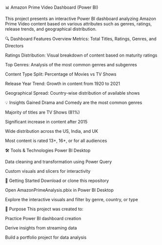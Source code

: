 📊 Amazon Prime Video Dashboard (Power BI)

This project presents an interactive Power BI dashboard analyzing Amazon Prime Video content based on various attributes such as genres, ratings, release trends, and geographical distribution.

🔍 Dashboard Features
Overview Metrics: Total Titles, Ratings, Genres, and Directors

Ratings Distribution: Visual breakdown of content based on maturity ratings

Top Genres: Analysis of the most common genres and subgenres

Content Type Split: Percentage of Movies vs TV Shows

Release Year Trend: Growth in content from 1920 to 2021

Geographical Spread: Country-wise distribution of available shows

💡 Insights Gained
Drama and Comedy are the most common genres

Majority of titles are TV Shows (81%)

Significant increase in content after 2015

Wide distribution across the US, India, and UK

Most content is rated 13+, 16+, or for all audiences

🛠 Tools & Technologies
Power BI Desktop

Data cleaning and transformation using Power Query

Custom visuals and slicers for interactivity

🚀 Getting Started
Download or clone this repository

Open AmazonPrimeAnalysis.pbix in Power BI Desktop

Explore the interactive visuals and filter by genre, country, or type

📌 Purpose
This project was created to:

Practice Power BI dashboard creation

Derive insights from streaming data

Build a portfolio project for data analysis
